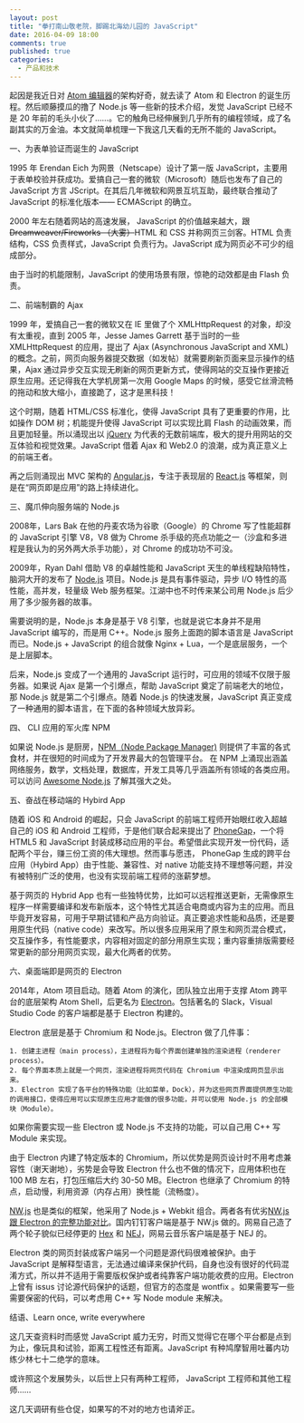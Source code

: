 ```yaml
---
layout: post
title: "拳打南山敬老院，脚踢北海幼儿园的 JavaScript"
date: 2016-04-09 18:00
comments: true
published: true
categories:
  - 产品和技术
---
```


起因是我近日对 [Atom 编辑器](https://atom.io/)的架构好奇，就去读了 Atom 和 Electron 的诞生历程。然后顺藤摸瓜的撸了 Node.js 等一些新的技术介绍，发觉 JavaScript 已经不是 20 年前的毛头小伙了……。它的触角已经伸展到几乎所有的编程领域，成了名副其实的万金油。本文就简单梳理一下我这几天看的无所不能的 JavaScript。


一、为表单验证而诞生的 JavaScript

1995 年 Erendan Eich 为网景（Netscape）设计了第一版 JavaScript，主要用于表单校验并获成功。爱搞自己一套的微软（Microsoft）随后也发布了自己的 JavaScript 方言 JScript。在其后几年微软和网景互坑互助，最终联合推动了 JavaScript 的标准化版本—— ECMAScript 的确立。

2000 年左右随着网站的高速发展， JavaScript 的价值越来越大，跟 <del>Dreamweaver/Fireworks （大雾）</del>HTML 和 CSS 并称网页三剑客。HTML 负责结构，CSS 负责样式，JavaScript 负责行为。JavaScript 成为网页必不可少的组成部分。

由于当时的机能限制，JavaScript 的使用场景有限，惊艳的动效都是由 Flash 负责。


二、前端制霸的 Ajax

1999 年，爱搞自己一套的微软又在 IE 里做了个 XMLHttpRequest 的对象，却没有太重视，直到 2005 年，Jesse James Garrett 基于当时的一些 XMLHttpRequest 的应用，提出了 Ajax (Asynchronous JavaScript and XML) 的概念。之前，网页向服务器提交数据（如发帖）就需要刷新页面来显示操作的结果，Ajax 通过异步交互实现无刷新的网页更新方式，使得网站的交互操作更接近原生应用。还记得我在大学机房第一次用 Google Maps 的时候，感受它丝滑流畅的拖动和放大缩小，直接跪了，这才是黑科技！

这个时期，随着 HTML/CSS 标准化，使得 JavaScript 具有了更重要的作用，比如操作 DOM 树；机能提升使得 JavaScript 可以实现比肩 Flash 的动画效果，而且更加轻量。所以涌现出以 [jQuery](http://jquery.com/) 为代表的无数前端库，极大的提升用网站的交互体验和视觉效果。JavaScript 借着 Ajax 和 Web2.0 的浪潮，成为真正意义上的前端王者。

再之后则涌现出 MVC 架构的 [Angular.js](https://angularjs.org)，专注于表现层的 [React.js](https://facebook.github.io/react/) 等框架，则是在“网页即是应用”的路上持续进化。


三、魔爪伸向服务端的 Node.js

2008年，Lars Bak 在他的丹麦农场为谷歌（Google）的 Chrome 写了性能超群的 JavaScript 引擎 V8，V8 做为 Chrome 杀手级的亮点功能之一（沙盒和多进程是我认为的另外两大杀手功能），对 Chrome 的成功功不可没。

2009年，Ryan Dahl 借助 V8 的卓越性能和 JavaScript 天生的单线程缺陷特性，脑洞大开的发布了 [Node.js](http://nodejs.org/) 项目。Node.js 是具有事件驱动，异步 I/O 特性的高性能，高并发，轻量级 Web 服务框架。江湖中也不时传来某公司用 Node.js 后少用了多少服务器的故事。

需要说明的是，Node.js 本身是基于 V8 引擎，也就是说它本身并不是用 JavaScript 编写的，而是用 C++。Node.js 服务上面跑的脚本语言是 JavaScript 而已。Node.js + JavaScript 的组合就像 Nginx + Lua，一个是底层服务，一个是上层脚本。

后来，Node.js 变成了一个通用的 JavaScript 运行时，可应用的领域不仅限于服务器。如果说 Ajax 是第一个引爆点，帮助 JavaScript 奠定了前端老大的地位，那 Node.js 就是第二个引爆点。随着 Node.js 的快速发展，JavaScript 真正变成了一种通用的脚本语言，在下面的各种领域大放异彩。


四、 CLI 应用的军火库 NPM

如果说 Node.js 是厨房，[NPM（Node Package Manager)](http://www.npmjs.com/) 则提供了丰富的各式食材，并在很短的时间成为了开发界最大的包管理平台。
在 NPM 上涌现出涵盖网络服务，数学，文档处理，数据库，开发工具等几乎涵盖所有领域的各类应用。可以访问 [Awesome Node.js](https://github.com/sindresorhus/awesome-nodejs#command-line-apps) 了解其强大之处。

五、奋战在移动端的 Hybird App

随着 iOS 和 Android 的崛起，只会 JavaScript 的前端工程师开始眼红收入超越自己的 iOS 和 Android 工程师，于是他们联合起来提出了 [PhoneGap](http://phonegap.com/)，一个将 HTML5 和 JavaScript 封装成移动应用的平台。希望借此实现开发一份代码，适配两个平台，赚三份工资的伟大理想。然而事与愿违， PhoneGap 生成的跨平台应用（Hybird App）由于性能、兼容性、对 native 功能支持不理想等问题，并没有被特别广泛的使用，也没有实现前端工程师的涨薪梦想。

基于网页的 Hybrid App 也有一些独特优势，比如可以远程推送更新，无需像原生程序一样需要编译和发布新版本，这个特性尤其适合电商或内容为主的应用。而且毕竟开发容易，可用于早期试错和产品方向验证。真正要追求性能和品质，还是要用原生代码（native code）来改写。所以很多应用采用了原生和网页混合模式，交互操作多，有性能要求，内容相对固定的部分用原生实现；重内容重排版需要经常更新的部分用网页实现，最大化两者的优势。


六、桌面端即是网页的 Electron

2014年，Atom 项目启动。随着 Atom 的演化，团队独立出用于支撑 Atom 跨平台的底层架构 Atom Shell，后更名为 [Electron](http://electron.atom.io/)。包括著名的 Slack，Visual Studio Code 的客户端都是基于 Electron 构建的。

Electron 底层是基于 Chromium 和 Node.js。Electron 做了几件事：

	1. 创建主进程（main process），主进程将为每个界面创建单独的渲染进程（renderer process）。
	2. 每个界面本质上就是一个网页，渲染进程将网页代码在 Chromium 中渲染成网页显示出来。
	3. Electron 实现了各平台的特殊功能（比如菜单，Dock），并为这些网页界面提供原生功能的调用接口，使得应用可以实现原生应用才能做的很多功能，并可以使用 Node.js 的全部模块（Module）。

如果你需要实现一些 Electron 或 Node.js 不支持的功能，可以自己用 C++ 写 Module 来实现。

由于 Electron  内建了特定版本的 Chromium，所以优势是网页设计时不用考虑兼容性（谢天谢地），劣势是会导致 Electron 什么也不做的情况下，应用体积也在 100 MB 左右，打包压缩后大约 30-50 MB。Electron 也继承了 Chromium 的特点，启动慢，利用资源（内存占用）换性能（流畅度）。

[NW.js](http://nwjs.io) 也是类似的框架，他采用了 Node.js + Webkit 组合。两者各有优劣[NW.js 跟 Electron 的完整功能对比](http://tangiblejs.com/posts/nw-js-electron-compared)。国内钉钉客户端是基于 NW.js 做的。网易自己造了两个轮子貌似已经停更的 [Hex](http://hex.youdao.com/zh-cn/index.html) 和 [NEJ](http://nej.netease.com/)，网易云音乐客户端是基于 NEJ 的。

Electron 类的网页封装成客户端另一个问题是源代码很难被保护。由于 JavaScript 是解释型语言，无法通过编译来保护代码，自身也没有很好的代码混淆方式，所以并不适用于需要版权保护或者纯靠客户端功能收费的应用。Electron 上曾有 issus 讨论源代码保护的话题，但官方的态度是 wontfix 。如果需要写一些需要保密的代码，可以考虑用 C++ 写 Node module 来解决。


结语、Learn once, write everywhere

这几天查资料时而感觉 JavaScript 威力无穷，时而又觉得它在哪个平台都是点到为止，像玩具和试验，距离工程性还有距离。JavaScript 有种鸠摩智用吐蕃内功练少林七十二绝学的意味。

或许照这个发展势头，以后世上只有两种工程师， JavaScript 工程师和其他工程师……

这几天调研有些仓促，如果写的不对的地方也请斧正。

